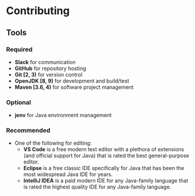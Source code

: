 <!-- markdownlint-disable MD024 MD041 -->
<!-- spellchecker:ignore Mockito Guice Guice's jenv Hamcrest IntelliJ -->

# Contributing

## Tools

### Required

- **Slack** for communication
- **GitHub** for repository hosting
- **Git [2, 3)** for version control
- **OpenJDK [8, 9)** for development and build/test
- **Maven [3.6, 4)** for software project management

### Optional

- **jenv** for Java environment management

### Recommended

- One of the following for editing:
  - **VS Code** is a free modern text editor with a plethora of extensions (and official support for Java) that is rated the best general-purpose editor.
  - **Eclipse** is a free classic IDE specifically for Java that has been the most widespread Java IDE for years.
  - **IntelliJ IDEA** is a paid modern IDE for any Java-family language that is rated the highest quality IDE for any Java-family language.
